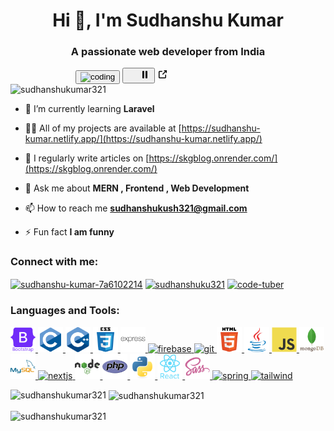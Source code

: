 <h1 align="center">Hi 👋, I'm Sudhanshu Kumar</h1>
<h3 align="center">A passionate web developer from India</h3>
<!-- <img align="right" alt="coding" width="400" src="https://64.media.tumblr.com/ad96c6b69afbe85497fe377f9ea6720e/4c28be7d45a207c3-a4/s540x810/e0514f1e3af1f8d6db63d0a513ce20af7971fb8f.gifv" >  -->
<animated-image data-catalyst="" style="float: right; width: 400px;"><a target="_blank" rel="noopener noreferrer nofollow" href="https://camo.githubusercontent.com/3d7ec2e7cebb9cc7bc4db7ef28ddc88e815f138b5a936dbfb2890871985ee157/68747470733a2f2f6d656469612e74656e6f722e636f6d2f5743386f6338614733786741414141692f776f726b2d6f66666963652e6769663f6662636c69643d4977415232734d584c4b7565767873494d494d5331674e466a5a4135467055327a47796e64474b4c4647677043574a486d6e697a703864505270686f30" data-target="animated-image.originalLink" hidden=""><img align="right" alt="coding" src="https://camo.githubusercontent.com/3d7ec2e7cebb9cc7bc4db7ef28ddc88e815f138b5a936dbfb2890871985ee157/68747470733a2f2f6d656469612e74656e6f722e636f6d2f5743386f6338614733786741414141692f776f726b2d6f66666963652e6769663f6662636c69643d4977415232734d584c4b7565767873494d494d5331674e466a5a4135467055327a47796e64474b4c4647677043574a486d6e697a703864505270686f30" data-canonical-src="https://media.tenor.com/WC8oc8aG3xgAAAAi/work-office.gif?fbclid=IwAR2sMXLKuevxsIMIMS1gNFjZA5FpU2zGyndGKLFGgpCWJHmnizp8dPRpho0" style="max-width: 100%; display: none;" data-target="animated-image.originalImage" hidden=""></a>
      <span class="AnimatedImagePlayer enabled" data-target="animated-image.player">
        <a data-target="animated-image.replacedLink" class="AnimatedImagePlayer-images" href="https://camo.githubusercontent.com/3d7ec2e7cebb9cc7bc4db7ef28ddc88e815f138b5a936dbfb2890871985ee157/68747470733a2f2f6d656469612e74656e6f722e636f6d2f5743386f6338614733786741414141692f776f726b2d6f66666963652e6769663f6662636c69643d4977415232734d584c4b7565767873494d494d5331674e466a5a4135467055327a47796e64474b4c4647677043574a486d6e697a703864505270686f30" target="_blank" hidden=""> </a>
        <button data-target="animated-image.imageButton" class="AnimatedImagePlayer-images" tabindex="-1" aria-label="Play coding"><span data-target="animated-image.imageContainer">
            <img data-target="animated-image.replacedImage" alt="coding" class="AnimatedImagePlayer-animatedImage" src="https://camo.githubusercontent.com/3d7ec2e7cebb9cc7bc4db7ef28ddc88e815f138b5a936dbfb2890871985ee157/68747470733a2f2f6d656469612e74656e6f722e636f6d2f5743386f6338614733786741414141692f776f726b2d6f66666963652e6769663f6662636c69643d4977415232734d584c4b7565767873494d494d5331674e466a5a4135467055327a47796e64474b4c4647677043574a486d6e697a703864505270686f30" style="display: block; opacity: 1;">
          <canvas class="AnimatedImagePlayer-stillImage" aria-hidden="true" width="400" height="400"></canvas></span></button>
        <span class="AnimatedImagePlayer-controls" data-target="animated-image.controls">
          <button data-target="animated-image.playButton" class="AnimatedImagePlayer-button" aria-label="Play coding">
            <svg aria-hidden="true" focusable="false" class="octicon icon-play" width="16" height="16" viewBox="0 0 16 16" fill="none" xmlns="http://www.w3.org/2000/svg">
              <path d="M4 13.5427V2.45734C4 1.82607 4.69692 1.4435 5.2295 1.78241L13.9394 7.32507C14.4334 7.63943 14.4334 8.36057 13.9394 8.67493L5.2295 14.2176C4.69692 14.5565 4 14.1739 4 13.5427Z">
            </path></svg>
            <svg aria-hidden="true" focusable="false" class="octicon icon-pause" width="16" height="16" viewBox="0 0 16 16" xmlns="http://www.w3.org/2000/svg">
              <rect x="4" y="2" width="3" height="12" rx="1"></rect>
              <rect x="9" y="2" width="3" height="12" rx="1"></rect>
            </svg>
          </button>
          <a data-target="animated-image.openButton" aria-label="Open coding in new window" class="AnimatedImagePlayer-button" href="https://camo.githubusercontent.com/3d7ec2e7cebb9cc7bc4db7ef28ddc88e815f138b5a936dbfb2890871985ee157/68747470733a2f2f6d656469612e74656e6f722e636f6d2f5743386f6338614733786741414141692f776f726b2d6f66666963652e6769663f6662636c69643d4977415232734d584c4b7565767873494d494d5331674e466a5a4135467055327a47796e64474b4c4647677043574a486d6e697a703864505270686f30" target="_blank">
            <svg aria-hidden="true" class="octicon" xmlns="http://www.w3.org/2000/svg" viewBox="0 0 16 16" width="16" height="16">
              <path fill-rule="evenodd" d="M10.604 1h4.146a.25.25 0 01.25.25v4.146a.25.25 0 01-.427.177L13.03 4.03 9.28 7.78a.75.75 0 01-1.06-1.06l3.75-3.75-1.543-1.543A.25.25 0 0110.604 1zM3.75 2A1.75 1.75 0 002 3.75v8.5c0 .966.784 1.75 1.75 1.75h8.5A1.75 1.75 0 0014 12.25v-3.5a.75.75 0 00-1.5 0v3.5a.25.25 0 01-.25.25h-8.5a.25.25 0 01-.25-.25v-8.5a.25.25 0 01.25-.25h3.5a.75.75 0 000-1.5h-3.5z"></path></svg>
          </a>
        </span>
      </span></animated-image>

<p align="left"> <img src="https://komarev.com/ghpvc/?username=sudhanshukumar321&label=Profile%20views&color=0e75b6&style=flat" alt="sudhanshukumar321" /> </p>

- 🌱 I’m currently learning **Laravel**

- 👨‍💻 All of my projects are available at [https://sudhanshu-kumar.netlify.app/](https://sudhanshu-kumar.netlify.app/)

- 📝 I regularly write articles on [https://skgblog.onrender.com/](https://skgblog.onrender.com/)

- 💬 Ask me about **MERN , Frontend , Web Development**

- 📫 How to reach me **sudhanshukush321@gmail.com**

- ⚡ Fun fact **I am funny**

<h3 align="left">Connect with me:</h3>
<p align="left">
<a href="https://linkedin.com/in/sudhanshu-kumar-7a6102214" target="blank"><img align="center" src="https://raw.githubusercontent.com/rahuldkjain/github-profile-readme-generator/master/src/images/icons/Social/linked-in-alt.svg" alt="sudhanshu-kumar-7a6102214" height="30" width="40" /></a>
<a href="https://instagram.com/sudhanshuku321" target="blank"><img align="center" src="https://raw.githubusercontent.com/rahuldkjain/github-profile-readme-generator/master/src/images/icons/Social/instagram.svg" alt="sudhanshuku321" height="30" width="40" /></a>
<a href="https://www.youtube.com/c/code-tuber" target="blank"><img align="center" src="https://raw.githubusercontent.com/rahuldkjain/github-profile-readme-generator/master/src/images/icons/Social/youtube.svg" alt="code-tuber" height="30" width="40" /></a>
</p>

<h3 align="left">Languages and Tools:</h3>
<p align="left"> <a href="https://getbootstrap.com" target="_blank" rel="noreferrer"> <img src="https://raw.githubusercontent.com/devicons/devicon/master/icons/bootstrap/bootstrap-plain-wordmark.svg" alt="bootstrap" width="40" height="40"/> </a> <a href="https://www.cprogramming.com/" target="_blank" rel="noreferrer"> <img src="https://raw.githubusercontent.com/devicons/devicon/master/icons/c/c-original.svg" alt="c" width="40" height="40"/> </a> <a href="https://www.w3schools.com/cpp/" target="_blank" rel="noreferrer"> <img src="https://raw.githubusercontent.com/devicons/devicon/master/icons/cplusplus/cplusplus-original.svg" alt="cplusplus" width="40" height="40"/> </a> <a href="https://www.w3schools.com/css/" target="_blank" rel="noreferrer"> <img src="https://raw.githubusercontent.com/devicons/devicon/master/icons/css3/css3-original-wordmark.svg" alt="css3" width="40" height="40"/> </a> <a href="https://expressjs.com" target="_blank" rel="noreferrer"> <img src="https://raw.githubusercontent.com/devicons/devicon/master/icons/express/express-original-wordmark.svg" alt="express" width="40" height="40"/> </a> <a href="https://firebase.google.com/" target="_blank" rel="noreferrer"> <img src="https://www.vectorlogo.zone/logos/firebase/firebase-icon.svg" alt="firebase" width="40" height="40"/> </a> <a href="https://git-scm.com/" target="_blank" rel="noreferrer"> <img src="https://www.vectorlogo.zone/logos/git-scm/git-scm-icon.svg" alt="git" width="40" height="40"/> </a> <a href="https://www.w3.org/html/" target="_blank" rel="noreferrer"> <img src="https://raw.githubusercontent.com/devicons/devicon/master/icons/html5/html5-original-wordmark.svg" alt="html5" width="40" height="40"/> </a> <a href="https://www.java.com" target="_blank" rel="noreferrer"> <img src="https://raw.githubusercontent.com/devicons/devicon/master/icons/java/java-original.svg" alt="java" width="40" height="40"/> </a> <a href="https://developer.mozilla.org/en-US/docs/Web/JavaScript" target="_blank" rel="noreferrer"> <img src="https://raw.githubusercontent.com/devicons/devicon/master/icons/javascript/javascript-original.svg" alt="javascript" width="40" height="40"/> </a> <a href="https://www.mongodb.com/" target="_blank" rel="noreferrer"> <img src="https://raw.githubusercontent.com/devicons/devicon/master/icons/mongodb/mongodb-original-wordmark.svg" alt="mongodb" width="40" height="40"/> </a> <a href="https://www.mysql.com/" target="_blank" rel="noreferrer"> <img src="https://raw.githubusercontent.com/devicons/devicon/master/icons/mysql/mysql-original-wordmark.svg" alt="mysql" width="40" height="40"/> </a> <a href="https://nextjs.org/" target="_blank" rel="noreferrer"> <img src="https://cdn.worldvectorlogo.com/logos/nextjs-2.svg" alt="nextjs" width="40" height="40"/> </a> <a href="https://nodejs.org" target="_blank" rel="noreferrer"> <img src="https://raw.githubusercontent.com/devicons/devicon/master/icons/nodejs/nodejs-original-wordmark.svg" alt="nodejs" width="40" height="40"/> </a> <a href="https://www.php.net" target="_blank" rel="noreferrer"> <img src="https://raw.githubusercontent.com/devicons/devicon/master/icons/php/php-original.svg" alt="php" width="40" height="40"/> </a> <a href="https://www.python.org" target="_blank" rel="noreferrer"> <img src="https://raw.githubusercontent.com/devicons/devicon/master/icons/python/python-original.svg" alt="python" width="40" height="40"/> </a> <a href="https://reactjs.org/" target="_blank" rel="noreferrer"> <img src="https://raw.githubusercontent.com/devicons/devicon/master/icons/react/react-original-wordmark.svg" alt="react" width="40" height="40"/> </a> <a href="https://sass-lang.com" target="_blank" rel="noreferrer"> <img src="https://raw.githubusercontent.com/devicons/devicon/master/icons/sass/sass-original.svg" alt="sass" width="40" height="40"/> </a> <a href="https://spring.io/" target="_blank" rel="noreferrer"> <img src="https://www.vectorlogo.zone/logos/springio/springio-icon.svg" alt="spring" width="40" height="40"/> </a> <a href="https://tailwindcss.com/" target="_blank" rel="noreferrer"> <img src="https://www.vectorlogo.zone/logos/tailwindcss/tailwindcss-icon.svg" alt="tailwind" width="40" height="40"/> </a> </p>

<p><img align="left" src="https://github-readme-stats.vercel.app/api/top-langs?username=sudhanshukumar321&show_icons=true&locale=en&layout=compact" alt="sudhanshukumar321" /></p>

<p>&nbsp;<img align="center" src="https://github-readme-stats.vercel.app/api?username=sudhanshukumar321&show_icons=true&locale=en" alt="sudhanshukumar321" /></p>

<p><img align="center" src="https://github-readme-streak-stats.herokuapp.com/?user=sudhanshukumar321&" alt="sudhanshukumar321" /></p>
